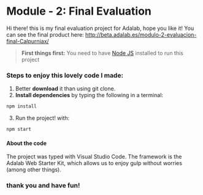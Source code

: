 # Module - 2: Final Evaluation

Hi there! this is my final evaluation project for Adalab, hope you like it!
You can see the final product here: http://beta.adalab.es/modulo-2-evaluacion-final-Calpurniax/

> **First things first:** You need to have [Node JS](https://nodejs.org/) installed to run this project

### Steps to enjoy this lovely code I made:

1. Better **download** it than using git clone.
2. **Install dependencies** by typing the following in a terminal:

```bash
npm install
```

3. Run the project! with:

```bash
npm start
```

#### About the code

The project was typed with Visual Studio Code.
The framework is the Adalab Web Starter Kit, which allows us to enjoy gulp without worries (among other things).

### thank you and have fun!
